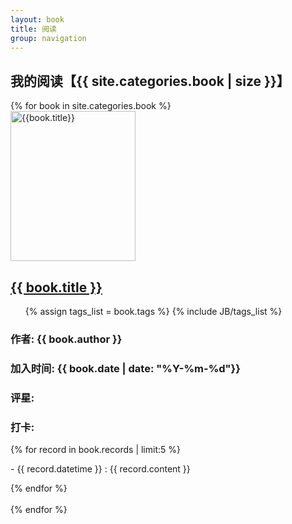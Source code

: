```yaml
---
layout: book
title: 阅读
group: navigation
---
```

<h2>我的阅读【{{ site.categories.book | size }}】</h2>
{% for book in site.categories.book %}
<div class="thumbnail row-fluid">
    <div class="span3">
        <a href="{{ book.url }}"> 
            <img style="width: 200px; height: 240px;" class="img-rounded" alt="{{book.title}}" src="/book/covers/{{ book.cover }}">
        </a>
    </div>
    <div class="caption span7">
         <h2><a href="{{ book.url }}">{{ book.title }}</a></h2>
         <ul class="tag_box inline">
            {% assign tags_list = book.tags %}
            {% include JB/tags_list %}
         </ul>
         <h3>作者: {{ book.author }}</h3>
         <h3>加入时间: {{ book.date | date: "%Y-%m-%d"}}</h3>
         <h3>评星: <span class="allstar{{ book.star }}"></span></h3>
         <h3>打卡:</h3>
         {% for record in book.records | limit:5 %}
           <p> - {{ record.datetime }} : {{ record.content }}</p>
         {% endfor %}
    </div>
</div>
<br>
{% endfor %}
